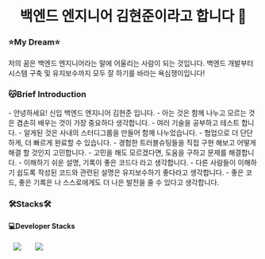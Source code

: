 <h1 align="center"> 백엔드 엔지니어 김현준이라고 합니다 👋 </h1>

<h3>⭐️My Dream⭐️</h3>
저의 꿈은 백엔드 엔지니어라는 말에 어울리는 사람이 되는 것입니다. 
백엔드 개발부터 시스템 구축 및 유지보수까지 모두 잘 하기를 바라는 욕심쟁이입니다! 

<h3>😽Brief Introduction</h3>
- 안녕하세요! 신입 백엔드 엔지니어 김현준 입니다.
- 아는 것은 함께 나누고 모르는 것은 겸손히 배우는 것이 가장 중요하다 생각합니다.
    - 여러 기술을 공부하고 테스트 합니다.
    - 알게된 것은 사내의 스터디그룹을 만들어 함께 나누었습니다.
- 협업으로 더 단단하게, 더 빠르게 완료할 수 있습니다.
    - 경험한 트러블슈팅들을 직접 구현 해보고 어떻게 해결 할 것인지 고민합니다.
    - 고민을 해도 모르겠다면, 도움을 구하고 문제를 해결합니다.
- 이해하기 쉬운 설명, 기록이 좋은 코드다 라고 생각합니다.
    - 다른 사람들이 이해하기 쉽도록 작성된 코드와 관련된 설명은 유지보수하기 좋다라고 생각합니다.
    - 좋은 코드, 좋은 기록은 나 스스로에게도 더 나은 발전을 줄 수 있다고 생각합니다.

<h3>🛠️Stacks🛠️</h3>
<div>
  <h4>💻Developer Stacks</h4>
    <img src="https://img.shields.io/badge/Java-007396?style=flat-square&logo=Java&logoColor=white" style="height : auto; margin-left : 10px; margin-right : 10px;"/></a>&nbsp;
    <img src="https://img.shields.io/badge/Spring-#6DB33F?style=flat-square&logo=Spring&logoColor=white" style="height : auto; margin-left : 10px; margin-right : 10px;"/>

  
</div>
